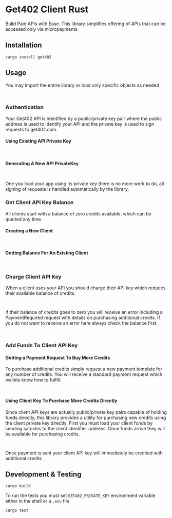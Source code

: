 
# Get402 Client Rust

Build Paid APIs with Ease. This library simplifies offering of APIs that can be accessed only via micropayments

## Installation

```
cargo install get402

```

## Usage

You may import the entire library or load only specific objects as needed

```


```

### Authentication

Your Get402 API is identified by a public/private key pair where the public address is used to identify your API and the
private key is used to sign requests to get402.com.

#### Using Existing API Private Key

```


```

#### Generating A New API PrivateKey

```


```

One you load your app using its private key there is no more work to do, all signing of requests is handled
automatically by the library.

### Get Client API Key Balance 

All clients start with a balance of zero credits available, which can be queried any time

#### Creating a New Client

```


```

#### Getting Balance For An Existing Client

```


```

### Charge Client API Key

When a client uses your API you should charge their API key which reduces their available balance of credits.

```


```

If their balance of credits goes to zero you will receive an error including a PaymentRequired request with details
on purchasing additional credits. If you do not want to receive an error here always check the balance first.

```


```


### Add Funds To Client API Key

#### Getting a Payment Request To Buy More Credits

To purchase additional credits simply request a new payment template for any number of credits. You will receive a
standard payment request which wallets know how to fulfill.

```


```


#### Using Client Key To Purchase More Credits Directly

Since client API keys are actually public/private key pairs capable of holding funds directly, this library provides
a utility for purchasing new credits using the client private key directly. First you must load your client funds
by sending satoshis to the client identifier address. Once funds arrive they will be available for purchasing credits.

```


```

Once payment is sent your client API key will immediately be credited with additional credits


## Development & Testing

```
cargo build
```

To run the tests you must set `GET402_PRIVATE_KEY` environment variable either in the shell or a `.env` file

```
cargo test
```

